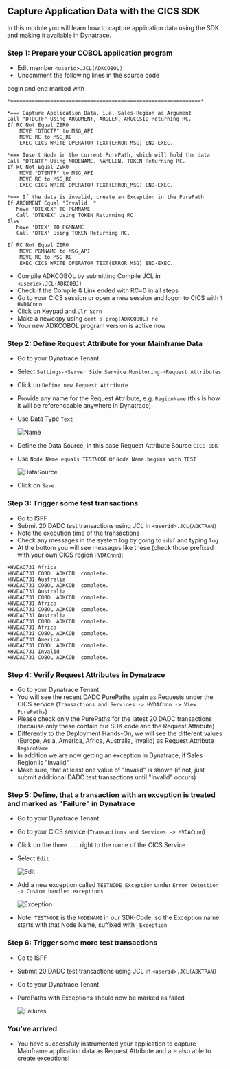 ## Capture Application Data with the CICS SDK

In this module you will learn how to capture application data using the SDK and making it available in Dynatrace.

### Step 1: Prepare your COBOL application program
- Edit member `<userid>.JCL(ADKCOBOL)`
- Uncomment the following lines in the source code
 
begin and end marked with
```COBOL
*==============================================================*
```

```COBOL
*=== Capture Application Data, i.e. Sales-Region as Argument
Call "DTDCTF" Using ARGUMENT, ARGLEN, ARGCCSID Returning RC.
If RC Not Equal ZERO                                        
    MOVE "DTDCTF" to MSG_API                                
    MOVE RC to MSG_RC                                       
    EXEC CICS WRITE OPERATOR TEXT(ERROR_MSG) END-EXEC.      
```
 
```COBOL
*=== Insert Node in the current PurePath, which will hold the data
Call "DTENTF" Using NODENAME, NAMELEN, TOKEN Returning RC.
If RC Not Equal ZERO                                      
    MOVE "DTENTF" to MSG_API                              
    MOVE RC to MSG_RC                                     
    EXEC CICS WRITE OPERATOR TEXT(ERROR_MSG) END-EXEC.   
```
 
```COBOL
*=== If the data is invalid, create an Exception in the PurePath
If ARGUMENT Equal "Invalid  "                         
   Move 'DTEXEX' TO PGMNAME                           
   Call 'DTEXEX' Using TOKEN Returning RC             
Else                                                  
   Move 'DTEX' TO PGMNAME                             
   Call 'DTEX' Using TOKEN Returning RC.              
                                                      
If RC Not Equal ZERO                                  
    MOVE PGMNAME to MSG_API                           
    MOVE RC to MSG_RC                                 
    EXEC CICS WRITE OPERATOR TEXT(ERROR_MSG) END-EXEC.
```

- Compile ADKCOBOL by submitting Compile JCL in `<userid>.JCL(ADKCOBJ)`
- Check if the Compile & Link ended with RC=0 in all steps 
- Go to your CICS session or open a new session and logon to CICS with `l HVDACnnn` 
- Click on Keypad and `Clr Scrn`
- Make a newcopy using `cemt s prog(ADKCOBOL) ne`
- Your new ADKCOBOL program version is active now
 
### Step 2: Define Request Attribute for your Mainframe Data

- Go to your Dynatrace Tenant
- Select `Settings->Server Side Service Monitoring->Request Attributes`
- Click on `Define new Request Attribute`
- Provide any name for the Request Attribute, e.g. `RegionName` (this is how it will be referenceable anywhere in Dynatrace)
- Use Data Type `Text` 

  ![Name](../../assets/images/Request_Attribute_Name.png)

- Define the Data Source, in this case Request Attribute Source `CICS SDK` 
- Use `Node Name equals TESTNODE`  or `Node Name begins with TEST`

  ![DataSource](../../assets/images/Request_Attribute_DataSource.png)

- Click on `Save` 

### Step 3: Trigger some test transactions
- Go to ISPF
- Submit 20 DADC test transactions using JCL in `<userid>.JCL(ADKTRAN)`
- Note the execution time of the transactions 
- Check any messages in the system log by going to `sdsf` and typing `log`
- At the bottom you will see messages like these (check those prefixed with your own CICS region `HVDACnnn`):

```
+HVDAC731 Africa                 
+HVDAC731 COBOL ADKCOB  complete.
+HVDAC731 Australia              
+HVDAC731 COBOL ADKCOB  complete.
+HVDAC731 Australia              
+HVDAC731 COBOL ADKCOB  complete.
+HVDAC731 Africa                 
+HVDAC731 COBOL ADKCOB  complete.
+HVDAC731 Australia              
+HVDAC731 COBOL ADKCOB  complete.
+HVDAC731 Africa                 
+HVDAC731 COBOL ADKCOB  complete.
+HVDAC731 America                
+HVDAC731 COBOL ADKCOB  complete.
+HVDAC731 Invalid                
+HVDAC731 COBOL ADKCOB  complete. 
```

### Step 4: Verify Request Attributes in Dynatrace
- Go to your Dynatrace Tenant
- You will see the recent DADC PurePaths again as Requests under the CICS service (`Transactions and Services -> HVDACnnn -> View PurePaths`)
- Please check only the PurePaths for the latest 20 DADC transactions (because only these contain our SDK code and the Request Attribute)
- Differently to the Deployment Hands-On, we will see the different values (Europe, Asia, America, Africa, Australia, Invalid) as Request Attribute `RegionName`
- In addition we are now getting an exception in Dynatrace, if Sales Region is "Invalid"
- Make sure, that at least one value of "Invalid" is shown (if not, just submit additional DADC test transactions until "Invalid" occurs)


### Step 5: Define, that a transaction with an exception is treated and marked as "Failure" in Dynatrace  
- Go to your Dynatrace Tenant
- Go to your CICS service (`Transactions and Services -> HVDACnnn`)
- Click on the three `...` right to the name of the CICS Service
- Select `Edit`

  ![Edit](../../assets/images/Edit.png)

- Add a new exception called `TESTNODE_Exception` under `Error Detection -> Custom handled exceptions` 

  ![Exception](../../assets/images/Exception.png)

- Note: `TESTNODE` is the `NODENAME` in our SDK-Code, so the Exception name starts with that Node Name, suffixed with `_Exception`    

### Step 6: Trigger some more test transactions
- Go to ISPF
- Submit 20 DADC test transactions using JCL in `<userid>.JCL(ADKTRAN)`
- Go to your Dynatrace Tenant
- PurePaths with Exceptions should now be marked as failed

  ![Failures](../../assets/images/Failures.png)

### You've arrived
- You have successfuly instrumented your application to capture Mainframe application data as Request Attribute and are also able to create exceptions! 





